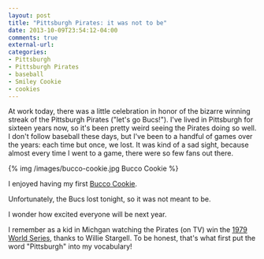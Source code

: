 ```yaml
---
layout: post
title: "Pittsburgh Pirates: it was not to be"
date: 2013-10-09T23:54:12-04:00
comments: true
external-url: 
categories: 
- Pittsburgh
- Pittsburgh Pirates
- baseball
- Smiley Cookie
- cookies
---
```

At work today, there was a little celebration in honor of the bizarre winning streak of the Pittsburgh Pirates ("let's go Bucs!"). I've lived in Pittsburgh for sixteen years now, so it's been pretty weird seeing the Pirates doing so well. I don't follow baseball these days, but I've been to a handful of games over the years: each time but once, we lost. It was kind of a sad sight, because almost every time I went to a game, there were so few fans out there.

{% img /images/bucco-cookie.jpg Bucco Cookie %}

I enjoyed having my first [Bucco Cookie](http://www.smileycookie.com/pittsburgh-pirates-cookie.html).

Unfortunately, the Bucs lost tonight, so it was not meant to be.

I wonder how excited everyone will be next year.

I remember as a kid in Michgan watching the Pirates (on TV) win the [1979 World Series](http://en.wikipedia.org/wiki/1979_World_Series), thanks to Willie Stargell. To be honest, that's what first put the word "Pittsburgh" into my vocabulary!
